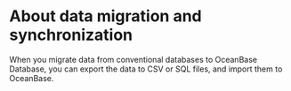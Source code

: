 About data migration and synchronization 
=============================================================



When you migrate data from conventional databases to OceanBase Database, you can export the data to CSV or SQL files, and import them to OceanBase. 

